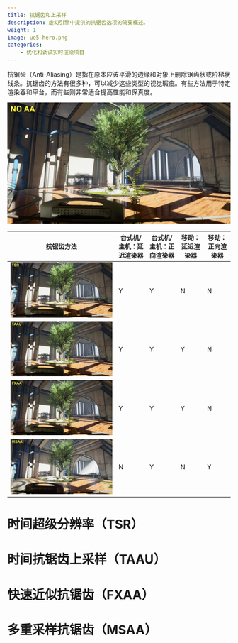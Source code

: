```yaml
---
title: 抗锯齿和上采样
description: 虚幻引擎中提供的抗锯齿选项的简要概述。
weight: 1
image: ue5-hero.png
categories:
    - 优化和调试实时渲染项目
---
```

抗锯齿（Anti-Aliasing）是指在原本应该平滑的边缘和对象上删除锯齿状或阶梯状线条。抗锯齿的方法有很多种，可以减少这些类型的视觉瑕疵。有些方法用于特定渲染器和平台，而有些则非常适合提高性能和保真度。

![NO AA](3-no-aa.png)

|抗锯齿方法|台式机/主机：延迟渲染器|台式机/主机：正向渲染器|移动：延迟渲染器|移动：正向渲染器|
|---------|--------------------|--------------------|---------------|-------------|
|![时间超级分辨率（TSR）](3-tsr.png)|Y         |Y                    |N              |N|
|![时间抗锯齿上采样（TAAU）](3-taau.png)|Y         |Y                   |Y           |N|
|![快速近似抗锯齿（FXAA）](3-fxaa.png)|Y         |Y                    |Y             |N|
|![多重采样抗锯齿（MSAA）](3-msaa.png)|N         |Y                    |N             |Y|

# 时间超级分辨率（TSR）
# 时间抗锯齿上采样（TAAU）
# 快速近似抗锯齿（FXAA）
# 多重采样抗锯齿（MSAA）